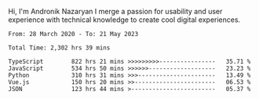 Hi, I'm Andronik Nazaryan
I merge a passion for usability and user experience with technical knowledge to create cool digital experiences.


<!--START_SECTION:waka-->

```text
From: 28 March 2020 - To: 21 May 2023

Total Time: 2,302 hrs 39 mins

TypeScript        822 hrs 21 mins >>>>>>>>>----------------   35.71 %
JavaScript        534 hrs 50 mins >>>>>>-------------------   23.23 %
Python            310 hrs 31 mins >>>----------------------   13.49 %
Vue.js            150 hrs 20 mins >>-----------------------   06.53 %
JSON              123 hrs 44 mins >------------------------   05.37 %
```

<!--END_SECTION:waka-->
